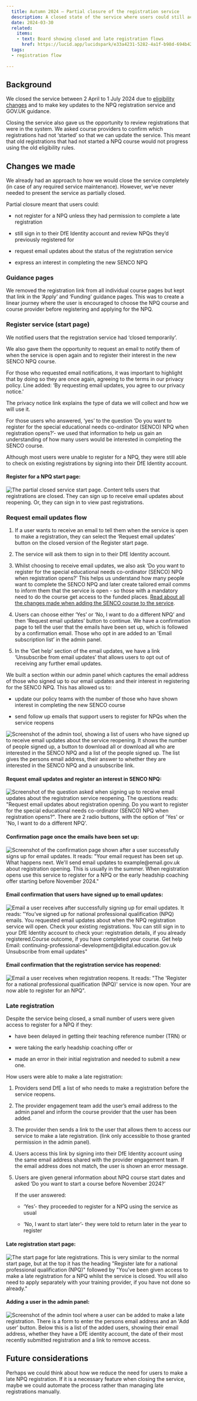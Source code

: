 ```yaml
---
  title: Autumn 2024 – Partial closure of the registration service 
  description: A closed state of the service where users could still access past registrations and sign up for email alerts about registration reopening. 
  date: 2024-03-30
  related:
    items:
    - text: Board showing closed and late registration flows
      href: https://lucid.app/lucidspark/e33a4231-5282-4a1f-b98d-694b4295d6cc/edit?view_items=gKU7k4qG-yaR&invitationId=inv_31cc941f-c63c-4ac5-95fc-2775e26969fc
  tags:
  - registration flow 
     
---
```


## Background

We closed the service between 2 April to 1 July 2024 due to [eligibility changes](/register-for-an-npq/eligibility-changes) and to make key updates to the NPQ registration service and GOV.UK guidance. 

Closing the service also gave us the opportunity to review registrations that were in the system. We asked course providers to confirm which registrations had not ‘started’ so that we can update the service. This meant that old registrations that had not started a NPQ course would not progress using the old eligibility rules. 

## Changes we made 

We already had an approach to how we would close the service completely (in case of any required service maintenance). However, we’ve never needed to present the service as partially closed. 

Partial closure meant that users could: 

- not register for a NPQ unless they had permission to complete a late registration 

- still sign in to their DfE Identity account and review NPQs they’d previously registered for 

- request email updates about the status of the registration service 

- express an interest in completing the new SENCO NPQ  

### Guidance pages

We removed the registration link from all individual course pages but kept that link in the ‘Apply’ and ‘Funding’ guidance pages. This was to create a linear journey where the user is encouraged to choose the NPQ course and course provider before registering and applying for the NPQ. 

### Register service (start page)  

We notified users that the registration service had ‘closed temporarily’. 

We also gave them the opportunity to request an email to notify them of when the service is open again and to register their interest in the new SENCO NPQ course. 

For those who requested email notifications, it was important to highlight that by doing so they are once again, agreeing to the terms in our privacy policy. Line added: ‘By requesting email updates, you agree to our privacy notice.’ 

The privacy notice link explains the type of data we will collect and how we will use it. 

For those users who answered, ‘yes’ to the question ‘Do you want to register for the special educational needs co-ordinator (SENCO) NPQ when registration opens?’- we used that information to help us gain an understanding of how many users would be interested in completing the SENCO course.  

Although most users were unable to register for a NPQ, they were still able to check on existing registrations by signing into their DfE Identity account. 

#### Register for a NPQ start page: 

![The partial closed service start page. Content tells users that registrations are closed. They can sign up to receive email updates about reopening. Or, they can sign in to view past registrations.](/register-for-an-npq/2024-03-30-partial-closure/partial-closure-start-page.png)

### Request email updates flow 

1. If a user wants to receive an email to tell them when the service is open to make a registration, they can select the ‘Request email updates’ button on the closed version of the Register start page. 

2. The service will ask them to sign in to their DfE Identity account. 

3. Whilst choosing to receive email updates, we also ask ‘Do you want to register for the special educational needs co-ordinator (SENCO) NPQ when registration opens?’ This helps us understand how many people want to complete the SENCO NPQ and later create tailored email comms to inform them that the service is open - so those with a mandatory need to do the course get access to the funded places. [Read about all the changes made when adding the SENCO course to the service](/register-for-an-npq/senco-npq/).  

4. Users can choose either ‘Yes’ or ‘No, I want to do a different NPQ’ and then ‘Request email updates’ button to continue. We have a confirmation page to tell the user that the emails have been set up, which is followed by a confirmation email. Those who opt in are added to an 'Email subscription list’ in the admin panel.  

5. In the ‘Get help’ section of the email updates, we have a link ‘Unsubscribe from email updates’ that allows users to opt out of receiving any further email updates. 

We built a section within our admin panel which captures the email address of those who signed up to our email updates and their interest in registering for the SENCO NPQ. This has allowed us to: 

- update our policy teams with the number of those who have shown interest in completing the new SENCO course 

- send follow up emails that support users to register for NPQs when the service reopens 

![Screenshot of the admin tool, showing a list of users who have signed up to receive email updates about the service reopening. It shows the number of people signed up, a button to download all or download all who are interested in the SENCO NPQ and a list of the people signed up. The list gives the persons email address, their answer to whether they are interested in the SENCO NPQ and a unsubscribe link.](/register-for-an-npq/2024-03-30-partial-closure/admin-tool-subscribed-users.png)

#### Request email updates and register an interest in SENCO NPQ: 

![Screenshot of the question asked when signing up to receive email updates about the registration service reopening. The questions reads: "Request email updates about registration opening. Do you want to register for the special educational needs co-ordinator (SENCO) NPQ when registration opens?". There are 2 radio buttons, with the option of 'Yes' or 'No, I want to do a different NPQ'.](/register-for-an-npq/2024-03-30-partial-closure/senco-interest-question.png)

#### Confirmation page once the emails have been set up: 

![Screenshot of the confirmation page shown after a user successfully signs up for email updates. It reads: "Your email request has been set up. What happens next. We'll send email updates to example@email.gov.uk about registration opening. This is usually in the summer. When registration opens use this service to register for a NPQ or the early headship coaching offer starting before November 2024."](/register-for-an-npq/2024-03-30-partial-closure/email-updates-confirmation-message.png)

#### Email confirmation that users have signed up to email updates: 

![Email a user receives after successfully signing up for email updates. It reads: "You’ve signed up for national professional qualification (NPQ) emails. You requested email updates about when the NPQ registration service will open. Check your existing registrations. You can still sign in to your DfE Identity account to check your: registration details, if you already registered.Course outcome, if you have completed your course. Get help Email: continuing-professional-development@digital.education.gov.uk Unsubscribe from email updates"](/register-for-an-npq/2024-03-30-partial-closure/email-updates-confirmation-email.png)

#### Email confirmation that the registration service has reopened: 

![Email a user receives when registration reopens. It reads: "The 'Register for a national professional qualification (NPQ)' service is now open. Your are now able to register for an NPQ".](/register-for-an-npq/2024-03-30-partial-closure/email-updates-opening-email.png)

### Late registration 

Despite the service being closed, a small number of users were given access to register for a NPQ if they:  

- have been delayed in getting their teaching reference number (TRN) or 

- were taking the early headship coaching offer or 

- made an error in their initial registration and needed to submit a new one. 

How users were able to make a late registration: 

1. Providers send DfE a list of who needs to make a registration before the service reopens. 

2. The provider engagement team add the user’s email address to the admin panel and inform the course provider that the user has been added. 

3. The provider then sends a link to the user that allows them to access our service to make a late registration. (link only accessible to those granted permission in the admin panel). 

4. Users access this link by signing into their DfE Identity account using the same email address shared with the provider engagement team. If the email address does not match, the user is shown an error message.

5. Users are given general information about NPQ course start dates and asked ‘Do you want to start a course before November 2024?’  

    If the user answered: 

    - ‘Yes’- they proceeded to register for a NPQ using the service as usual 

    - ‘No, I want to start later’- they were told to return later in the year to register 

#### Late registration start page:  

![The start page for late registrations. This is very similar to the normal start page, but at the top it has the heading "Register late for a national professional qualification (NPQ)" followed by "You’ve been given access to make a late registration for a NPQ whilst the service is closed. You will also need to apply separately with your training provider, if you have not done so already."](/register-for-an-npq/2024-03-30-partial-closure/late-registration-start-page.png)

#### Adding a user in the admin panel:  

![Screenshot of the admin tool where a user can be added to make a late registration. There is a form to enter the persons email address and an 'Add user' button. Below this is a list of the added users, showing their email address, whether they have a DfE identity account, the date of their most recently submitted registration and a link to remove access.](/register-for-an-npq/2024-03-30-partial-closure/admin-tool-late-registration-users.png)

## Future considerations

Perhaps we could think about how we reduce the need for users to make a late NPQ registration. If it is a necessary feature when closing the service, maybe we could automate the process rather than managing late registrations manually. 